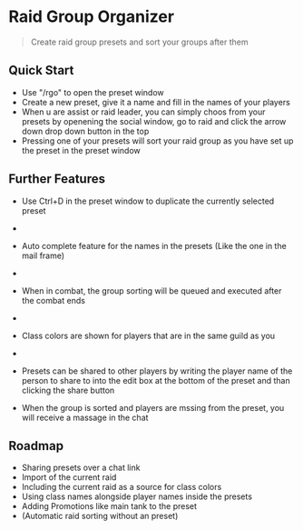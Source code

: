 # Raid Group Organizer

> Create raid group presets and sort your groups after them

## Quick Start

- Use "/rgo" to open the preset window
- Create a new preset, give it a name and fill in the names of your players
- When u are assist or raid leader, you can simply choos from your presets by openening the social window, go to raid and click the arrow down drop down button in the top
- Pressing one of your presets will sort your raid group as you have set up the preset in the preset window

## Further Features

- Use Ctrl+D in the preset window to duplicate the currently selected preset
-
- Auto complete feature for the names in the presets (Like the one in the mail frame)
-
- When in combat, the group sorting will be queued and executed after the combat ends
-
- Class colors are shown for players that are in the same guild as you
-
- Presets can be shared to other players by writing the player name of the person to share to into the edit box at the bottom of the preset and than clicking the share button

- When the group is sorted and players are mssing from the preset, you will receive a massage in the chat

## Roadmap

- Sharing presets over a chat link
- Import of the current raid
- Including the current raid as a source for class colors
- Using class names alongside player names inside the presets
- Adding Promotions like main tank to the preset
- (Automatic raid sorting without an preset)